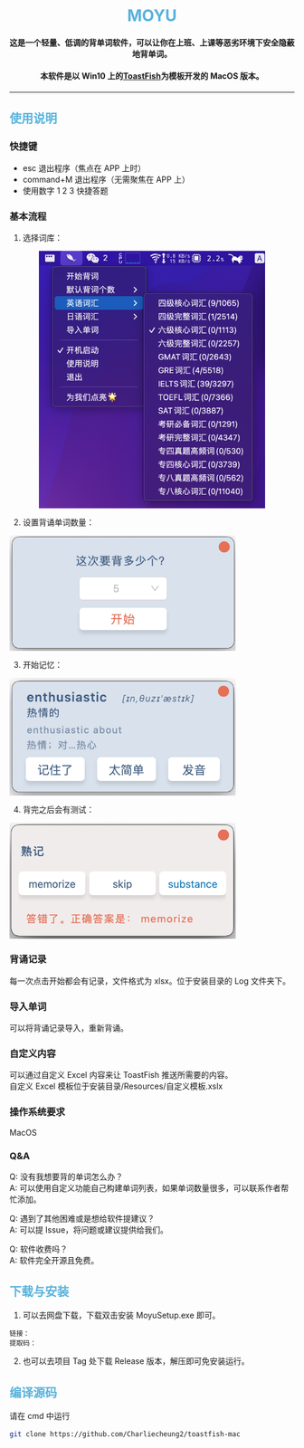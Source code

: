 <div align="center">

# <font color=#58B2DC>MOYU</font>

#### 这是一个轻量、低调的背单词软件，可以让你在上班、上课等恶劣环境下安全隐蔽地背单词。

#### 本软件是以 Win10 上的[ToastFish](https://lab.magiconch.com/toast-fish/)为模板开发的 MacOS 版本。

</div>

---

## <font color=#58B2DC>使用说明</font>

### 快捷键

- esc 退出程序（焦点在 APP 上时）
- command+M 退出程序（无需聚焦在 APP 上）
- 使用数字 1 2 3 快捷答题

### 基本流程

1. 选择词库：
<div align='center'>
<img src="https://github.com/Charliecheung2/toastfish-mac/blob/master/img/select.png" width = "400" alt="select" align='center' />
</div>

2. 设置背诵单词数量：

<img src="https://github.com/Charliecheung2/toastfish-mac/blob/master/img/start.png" width = "400" alt="start" align=center />

3. 开始记忆：

<img src="https://github.com/Charliecheung2/toastfish-mac/blob/master/img/remember.png" width = "400" alt="remember" align=center />

4. 背完之后会有测试：

<img src="https://github.com/Charliecheung2/toastfish-mac/blob/master/img/choose.png" width = "400" alt="choose" align=center />

### 背诵记录

每一次点击开始都会有记录，文件格式为 xlsx。位于安装目录的 Log 文件夹下。

### 导入单词

可以将背诵记录导入，重新背诵。

### 自定义内容

可以通过自定义 Excel 内容来让 ToastFish 推送所需要的内容。  
自定义 Excel 模板位于安装目录/Resources/自定义模板.xslx

### 操作系统要求

MacOS

### Q&A

Q: 没有我想要背的单词怎么办？  
A: 可以使用自定义功能自己构建单词列表，如果单词数量很多，可以联系作者帮忙添加。

Q: 遇到了其他困难或是想给软件提建议？  
A: 可以提 Issue，将问题或建议提供给我们。

Q: 软件收费吗？  
A: 软件完全开源且免费。

## <font color=#58B2DC>下载与安装</font>

1. 可以去网盘下载，下载双击安装 MoyuSetup.exe 即可。

```bash
链接：
提取码：
```

2. 也可以去项目 Tag 处下载 Release 版本，解压即可免安装运行。

## <font color=#58B2DC>编译源码</font>

请在 cmd 中运行

```bash
git clone https://github.com/Charliecheung2/toastfish-mac
```
